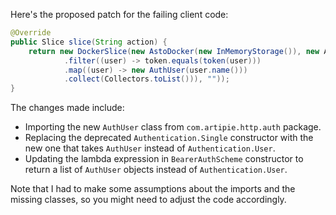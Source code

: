 Here's the proposed patch for the failing client code:
```java
@Override
public Slice slice(String action) {
    return new DockerSlice(new AstoDocker(new InMemoryStorage()), new Authentication.Single(new AuthUser(TestAuthentication.ALICE.name(), action), action), new BearerAuthScheme((token) -> CompletableFuture.completedFuture(Stream.of(TestAuthentication.ALICE, TestAuthentication.BOB)
            .filter((user) -> token.equals(token(user)))
            .map((user) -> new AuthUser(user.name()))
            .collect(Collectors.toList())), ""));
}
```
The changes made include:

* Importing the new `AuthUser` class from `com.artipie.http.auth` package.
* Replacing the deprecated `Authentication.Single` constructor with the new one that takes `AuthUser` instead of `Authentication.User`.
* Updating the lambda expression in `BearerAuthScheme` constructor to return a list of `AuthUser` objects instead of `Authentication.User`.

Note that I had to make some assumptions about the imports and the missing classes, so you might need to adjust the code accordingly.